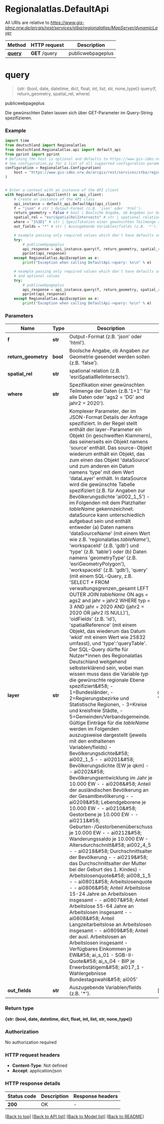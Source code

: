 # Regionalatlas.DefaultApi

All URIs are relative to *https://www.gis-idmz.nrw.de/arcgis/rest/services/stba/regionalatlas/MapServer/dynamicLayer*

Method | HTTP request | Description
------------- | ------------- | -------------
[**query**](DefaultApi.md#query) | **GET** /query | publicwebpageplus


# **query**
> {str: (bool, date, datetime, dict, float, int, list, str, none_type)} query(f, return_geometry, spatial_rel, where)

publicwebpageplus

Die gewünschten Daten lassen sich über GET-Parameter im Query-String spezifizieren. 

### Example


```python
import time
from deutschland import Regionalatlas
from deutschland.Regionalatlas.api import default_api
from pprint import pprint
# Defining the host is optional and defaults to https://www.gis-idmz.nrw.de/arcgis/rest/services/stba/regionalatlas/MapServer/dynamicLayer
# See configuration.py for a list of all supported configuration parameters.
configuration = Regionalatlas.Configuration(
    host = "https://www.gis-idmz.nrw.de/arcgis/rest/services/stba/regionalatlas/MapServer/dynamicLayer"
)


# Enter a context with an instance of the API client
with Regionalatlas.ApiClient() as api_client:
    # Create an instance of the API class
    api_instance = default_api.DefaultApi(api_client)
    f = "json" # str | Output-Format (z.B. 'json' oder 'html').
    return_geometry = False # bool | Boolsche Angabe, ob Angaben zur Geometrie gesendet werden sollen (z.B. 'false').
    spatial_rel = "esriSpatialRelIntersects" # str | spational relation (z.B. 'esriSpatialRelIntersects').
    where = "1%3D1" # str | Spezifikation einer gewünschten Teilmenge der Daten (z.B.'1=1'' für alle Daten oder 'ags2 = 'DG' and jahr2 =  2020').
    out_fields = "*" # str | Auszugebende Variablen/fields (z.B. '*'). (optional)

    # example passing only required values which don't have defaults set
    try:
        # publicwebpageplus
        api_response = api_instance.query(f, return_geometry, spatial_rel, where)
        pprint(api_response)
    except Regionalatlas.ApiException as e:
        print("Exception when calling DefaultApi->query: %s\n" % e)

    # example passing only required values which don't have defaults set
    # and optional values
    try:
        # publicwebpageplus
        api_response = api_instance.query(f, return_geometry, spatial_rel, where, out_fields=out_fields)
        pprint(api_response)
    except Regionalatlas.ApiException as e:
        print("Exception when calling DefaultApi->query: %s\n" % e)
```


### Parameters

Name | Type | Description  | Notes
------------- | ------------- | ------------- | -------------
 **f** | **str**| Output-Format (z.B. &#39;json&#39; oder &#39;html&#39;). |
 **return_geometry** | **bool**| Boolsche Angabe, ob Angaben zur Geometrie gesendet werden sollen (z.B. &#39;false&#39;). |
 **spatial_rel** | **str**| spational relation (z.B. &#39;esriSpatialRelIntersects&#39;). |
 **where** | **str**| Spezifikation einer gewünschten Teilmenge der Daten (z.B.&#39;1&#x3D;1&#39;&#39; für alle Daten oder &#39;ags2 &#x3D; &#39;DG&#39; and jahr2 &#x3D;  2020&#39;). |
 **layer** | **str**| Komplexer Parameter, der im JSON-Format Details der Anfrage spezifiziert. In der Regel stellt enthält der layer-Parameter ein Objekt (in geschweiften Klammern), das seinerseits ein Objekt namens &#39;source&#39; enthält. Das source-Objekt wiederum enthält ein Objekt, das zum einen das Objekt &#39;dataSource&#39; und zum anderen ein Datum namens &#39;type&#39; mit dem Wert &#39;dataLayer&#39; enthält. In dataSource wird die gewünschte Tabelle spezifiziert (z.B. für Angaben zur Bevölkerungsdichte &#39;ai002_1_5&#39;) - im Folgenden mit dem Platzhalter *tableName* gekennzeichnet.  dataSource kann unterschiedlich aufgebaut sein und enthält entweder (a) Daten namens &#39;dataSourceName&#39; (mit einem Wert wie z.B. &#39;regionalatlas.*tableName*&#39;), &#39;workspaceId&#39; (z.B.  &#39;gdb&#39;) und &#39;type&#39; (z.B. &#39;table&#39;) oder (b) Daten namens &#39;geometryType&#39; (z.B. &#39;esriGeometryPolygon&#39;), &#39;workspaceId&#39; (z.B. &#39;gdb&#39;), &#39;query&#39; (mit einem SQL-Query, z.B. &#39;SELECT * FROM verwaltungsgrenzen_gesamt LEFT OUTER JOIN *tableName* ON ags &#x3D; ags2 and jahr &#x3D; jahr2 WHERE typ &#x3D; 3 AND jahr &#x3D; 2020 AND (jahr2 &#x3D; 2020 OR jahr2 IS NULL)&#39;), &#39;oidFields&#39; (z.B. &#39;id&#39;), &#39;spatialReference&#39; (mit einem Objekt, das wiederum das Datum &#39;wkid&#39; mit einem Wert wie 25832 umfasst), und &#39;type&#39;:&#39;queryTable&#39;.    Der SQL-Query dürfte für Nutzer*innen des Regionalatlas Deutschland weitgehend selbsterklärend sein, wobei man wissen muss dass die Variable *typ* die gewünschte regionale Ebene spezifiziert&amp;#58;  - 1&#x3D;Bundesländer,   - 2&#x3D;Regierungsbezirke und Statistische Regionen,   - 3&#x3D;Kreise und kreisfreie Städte,  - 5&#x3D;Gemeinden/Verbandsgemeinde.   Gültige Einträge für die *tableName* werden im Folgenden auszugsweise dargestellt (jeweils mit den enthaltenen Variablen/fields)   - Bevölkerungsdichte&amp;#58; ai002_1_5  - - ai0201&amp;#58; Bevölkerungsdichte (EW je qkm)  - - ai0202&amp;#58; Bevölkerungsentwicklung im Jahr je 10.000 EW  - - ai0208&amp;#58; Anteil der ausländischen Bevölkerung an der Gesamtbevölkerung  - - ai0209&amp;#58; Lebendgeborene je 10.000 EW  - - ai0210&amp;#58; Gestorbene je 10.000 EW  - - ai0211&amp;#58; Geburten-/Gestorbenenüberschuss je 10.000 EW  - - ai0212&amp;#58; Wanderungssaldo je 10.000 EW   - Altersdurchschnitt&amp;#58; ai002_4_5   - - ai0218&amp;#58; Durchschnittsalter der Bevölkerung   - - ai0219&amp;#58; das Durchschnittsalter der Mutter bei der Geburt des 1. Kindes)   - Arbeitslosenquote&amp;#58; ai008_1_5   - - ai0801&amp;#58; Arbeitslosenquote  - - ai0806&amp;#58; Anteil Arbeitslose 15-24 Jahre an Arbeitslosen insgesamt  - - ai0807&amp;#58; Anteil Arbeitslose 55-64 Jahre an Arbeitslosen insgesamt  - - ai0808&amp;#58; Anteil Langzeitarbeitslose an Arbeitslosen insgesamt  - - ai0809&amp;#58; Anteil der ausl. Arbeitslosen an Arbeitslosen insgesamt    - Verfügbares Einkommen je EW&amp;#58; ai_s_01  - SGB-II-Quote&amp;#58; ai_s_04  - BIP je Erwerbstätigem&amp;#58; ai017_1  - Wahlergebnisse Bundestagswahl&amp;#58; ai005&#39;  | defaults to "%7B%22source%22%3A%7B%22dataSource%22%3A%7B%22geometryType%22%3A%22esriGeometryPolygon%22%2C%22workspaceId%22%3A%22gdb%22%2C%22query%22%3A%22SELECT%20*%20FROM%20verwaltungsgrenzen_gesamt%20LEFT%20OUTER%20JOIN%20ai002_1_5%20ON%20ags%20%3D%20ags2%20and%20jahr%20%3D%20jahr2%20WHERE%20typ%20%3D%201%20AND%20jahr%20%3D%202020%20AND%20(jahr2%20%3D%202020%20OR%20jahr2%20IS%20NULL)%22%2C%22oidFields%22%3A%22id%22%2C%22spatialReference%22%3A%7B%22wkid%22%3A25832%7D%2C%22type%22%3A%22queryTable%22%7D%2C%22type%22%3A%22dataLayer%22%7D%7D"
 **out_fields** | **str**| Auszugebende Variablen/fields (z.B. &#39;*&#39;). | [optional]

### Return type

**{str: (bool, date, datetime, dict, float, int, list, str, none_type)}**

### Authorization

No authorization required

### HTTP request headers

 - **Content-Type**: Not defined
 - **Accept**: application/json


### HTTP response details

| Status code | Description | Response headers |
|-------------|-------------|------------------|
**200** | OK |  -  |

[[Back to top]](#) [[Back to API list]](../README.md#documentation-for-api-endpoints) [[Back to Model list]](../README.md#documentation-for-models) [[Back to README]](../README.md)

